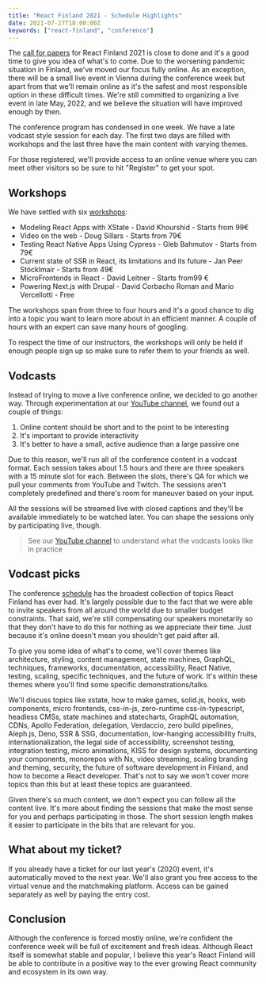 ```yaml
---
title: "React Finland 2021 - Schedule Highlights"
date: 2021-07-27T18:00:00Z
keywords: ["react-finland", "conference"]
---
```


The [call for papers](https://forms.gle/JASTVgCrqTfwnMLj7) for React Finland 2021 is close to done and it's a good time to give you idea of what's to come. Due to the worsening pandemic situation in Finland, we've moved our focus fully online. As an exception, there will be a small live event in Vienna during the conference week but apart from that we'll remain online as it's the safest and most responsible option in these difficult times. We're still committed to organizing a live event in late May, 2022, and we believe the situation will have improved enough by then.

The conference program has condensed in one week. We have a late vodcast style session for each day. The first two days are filled with workshops and the last three have the main content with varying themes.

For those registered, we'll provide access to an online venue where you can meet other visitors so be sure to hit "Register" to get your spot.

## Workshops

We have settled with six [workshops](/workshops/):

* Modeling React Apps with XState - David Khourshid - Starts from 99€
* Video on the web - Doug Sillars - Starts from 79€
* Testing React Native Apps Using Cypress - Gleb Bahmutov - Starts from 79€
* Current state of SSR in React, its limitations and its future - Jan Peer Stöcklmair - Starts from 49€
* MicroFrontends in React - David Leitner - Starts from99 €
* Powering Next.js with Drupal - David Corbacho Roman and Mario Vercellotti - Free

The workshops span from three to four hours and it's a good chance to dig into a topic you want to learn more about in an efficient manner. A couple of hours with an expert can save many hours of googling.

To respect the time of our instructors, the workshops will only be held if enough people sign up so make sure to refer them to your friends as well.

## Vodcasts

Instead of trying to move a live conference online, we decided to go another way. Through experimentation at our [YouTube channel](https://www.youtube.com/ReactFinland), we found out a couple of things:

1. Online content should be short and to the point to be interesting
2. It's important to provide interactivity
3. It's better to have a small, active audience than a large passive one

Due to this reason, we'll run all of the conference content in a vodcast format. Each session takes about 1.5 hours and there are three speakers with a 15 minute slot for each. Between the slots, there's QA for which we pull your comments from YouTube and Twitch. The sessions aren't completely predefined and there's room for maneuver based on your input.

All the sessions will be streamed live with closed captions and they'll be available immediately to be watched later. You can shape the sessions only by participating live, though.

> See our [YouTube channel](https://www.youtube.com/ReactFinland) to understand what the vodcasts looks like in practice

## Vodcast picks

The conference [schedule](/schedule/) has the broadest collection of topics React Finland has ever had. It's largely possible due to the fact that we were able to invite speakers from all around the world due to smaller budget constraints. That said, we're still compensating our speakers monetarily so that they don't have to do this for nothing as we appreciate their time. Just because it's online doesn't mean you shouldn't get paid after all.

To give you some idea of what's to come, we'll cover themes like architecture, styling, content management, state machines, GraphQL, techniques, frameworks, documentation, accessibility, React Native, testing, scaling, specific techniques, and the future of work. It's within these themes where you'll find some specific demonstrations/talks.

We'll discuss topics like xstate, how to make games, solid.js, hooks, web components, micro frontends, css-in-js, zero-runtime css-in-typescript, headless CMSs, state machines and statecharts, GraphQL automation, CDNs, Apollo Federation, delegation, Verdaccio, zero build pipelines, Aleph.js, Deno, SSR & SSG, documentation, low-hanging accessibility fruits, internationalization, the legal side of accessibility, screenshot testing, integration testing, micro animations, KISS for design systems, documenting your components, monorepos with Nx, video streaming, scaling branding and theming, security, the future of software development in Finland, and how to become a React developer. That's not to say we won't cover more topics than this but at least these topics are guaranteed.

Given there's so much content, we don't expect you can follow all the content live. It's more about finding the sessions that make the most sense for you and perhaps participating in those. The short session length makes it easier to participate in the bits that are relevant for you.

## What about my ticket?

If you already have a ticket for our last year's (2020) event, it's automatically moved to the next year. We'll also grant you free access to the virtual venue and the matchmaking platform. Access can be gained separately as well by paying the entry cost.

## Conclusion

Although the conference is forced mostly online, we're confident the conference week will be full of excitement and fresh ideas. Although React itself is somewhat stable and popular, I believe this year's React Finland will be able to contribute in a positive way to the ever growing React community and ecosystem in its own way.
